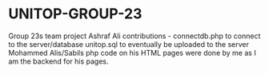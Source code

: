 # UNITOP-GROUP-23
Group 23s team project
Ashraf Ali contributions - 
connectdb.php to connect to the server/database
unitop.sql to eventually be uploaded to the server
Mohammed Alis/Sabils php code on his HTML pages were done by me as I am the backend for his pages.
